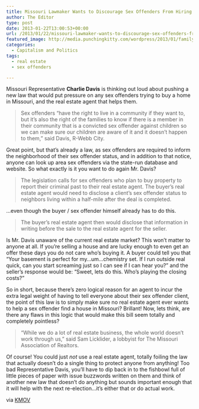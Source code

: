 ```yaml
---
title: Missouri Lawmaker Wants to Discourage Sex Offenders From Hiring Real Estate Agents
author: The Editor
type: post
date: 2013-01-22T13:00:53+00:00
url: /2013/01/22/missouri-lawmaker-wants-to-discourage-sex-offenders-from-hiring-real-estate-agents/
featured_image: http://media.punchingkitty.com/wordpress/2013/01/familyguy_herbert.jpeg
categories:
  - Capitalism and Politics
tags:
  - real estate
  - sex offenders

---
```

Missouri Representative **Charlie Davis** is thinking out loud about pushing a new law that would put pressure on any sex offenders trying to buy a home in Missouri, and the real estate agent that helps them.

> Sex offenders “have the right to live in a community if they want to, but it’s also the right of the families to know if there is a member in their community that is a convicted sex offender against children so we can make sure our children are aware of it and it doesn’t happen to them,” said Davis, R-Webb City.

Great point, but that&#8217;s already a law, as sex offenders are required to inform the neighborhood of their sex offender status, and in addition to that notice, anyone can look up area sex offenders via the state-run database and website. So what exactly is it you want to do again Mr. Davis?

> The legislation calls for sex offenders who plan to buy property to report their criminal past to their real estate agent. The buyer’s real estate agent would need to disclose a client’s sex offender status to neighbors living within a half-mile after the deal is completed.

&#8230;even though the buyer / sex offender himself already has to do this.

> The buyer’s real estate agent then would disclose that information in writing before the sale to the real estate agent for the seller.

Is Mr. Davis unaware of the current real estate market? This won&#8217;t matter to anyone at all. If you&#8217;re selling a house and are lucky enough to even get an offer these days you do not care who&#8217;s buying it. A buyer could tell you that &#8220;Your basement is perfect for my&#8230;um&#8230;chemistry set. If I run outside real quick, can you start screaming just so I can see if I can hear you?&#8221; and the seller&#8217;s response would be: &#8220;Sweet, lets do this. Who&#8217;s playing the closing costs?&#8221;

So in short, because there&#8217;s zero logical reason for an agent to incur the extra legal weight of having to tell everyone about their sex offender client, the point of this law is to simply make sure no real estate agent ever wants to help a sex offender find a house in Missouri? Brillant! Now, lets think, are there any flaws in this logic that would make this bill seem totally and completely pointless?

> “While we do a lot of real estate business, the whole world doesn’t work through us,” said Sam Licklider, a lobbyist for The Missouri Association of Realtors.

Of course! You could just _not_ use a real estate agent, totally foiling the law that actually doesn&#8217;t do a single thing to protect anyone from anything! Too bad Representative Davis, you&#8217;ll have to dip back in to the fishbowl full of little pieces of paper with issue buzzwords written on them and think of another new law that doesn&#8217;t do anything but sounds important enough that it will help with the next re-election&#8230;it&#8217;s either that or do actual work.

via <a href="http://www.kmov.com/news/local/-Mo-bill-focuses-on-sex-offender-home-buyers-187811691.html" target="_blank">KMOV</a>